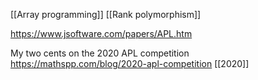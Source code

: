  [[Array programming]] [[Rank polymorphism]]

https://www.jsoftware.com/papers/APL.htm

My two cents on the 2020 APL competition https://mathspp.com/blog/2020-apl-competition [[2020]]